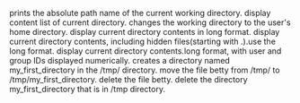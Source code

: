 prints the absolute path name of the current working directory.
display content list of current directory.
changes the working directory to the user's home directory.
display current directory contents in long format.
display current directory contents, including hidden files(starting with .).use the long format.
display current directory contents.long format, with user and group IDs displayed numerically.
creates a directory named my_first_directory in the /tmp/ directory.
move the file betty from /tmp/ to /tmp/my_first_directory.
delete the file betty.
delete the directory my_first_directory that is in /tmp directory.